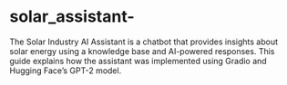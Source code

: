 # solar_assistant-
The Solar Industry AI Assistant is a chatbot that provides insights about solar energy using a knowledge base and AI-powered responses. 
This guide explains how the assistant was implemented using Gradio and Hugging Face’s GPT-2 model.
